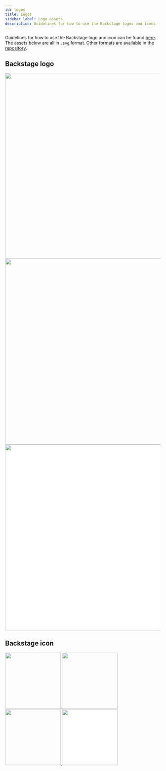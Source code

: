 ```yaml
---
id: logos
title: Logos
sidebar_label: Logo assets
description: Guidelines for how to use the Backstage logos and icons
---
```


Guidelines for how to use the Backstage logo and icon can be found
[here](/logo_assets/Backstage_Identity_Assets_Overview.pdf). The assets below
are all in `.svg` format. Other formats are available in the
[repository](https://github.com/spotify/backstage/tree/master/microsite/static/logo_assets).

## Backstage logo

<a href="/logo_assets/svg/Logo_White.svg">
  <img src="/logo_assets/svg/Logo_White.svg" width="600" />
</a>

<a href="/logo_assets/svg/Logo_Teal.svg">
  <img src="/logo_assets/svg/Logo_Teal.svg" width="600" />
</a>

<a href="/logo_assets/svg/Logo_Black.svg">
  <img src="/logo_assets/svg/Logo_Black.svg" width="600" style="background-color:white" />
</a>

## Backstage icon

<div>
  <a href="/logo_assets/svg/Icon_White.svg">
    <img src="/logo_assets/svg/Icon_White.svg" width="180" height="180" />
  </a>
  <a href="/logo_assets/svg/Icon_Teal.svg">
    <img src="/logo_assets/svg/Icon_Teal.svg" width="180" height="180" />
  </a>
  <a href="/logo_assets/svg/Icon_Gradient.svg">
    <img src="/logo_assets/svg/Icon_Gradient.svg" width="180" height="180" />
  </a>
  <a href="/logo_assets/svg/Icon_Black.svg">
    <img src="/logo_assets/svg/Icon_Black.svg" width="180" height="180" style="background-color:white" />
  </a>
</div>
